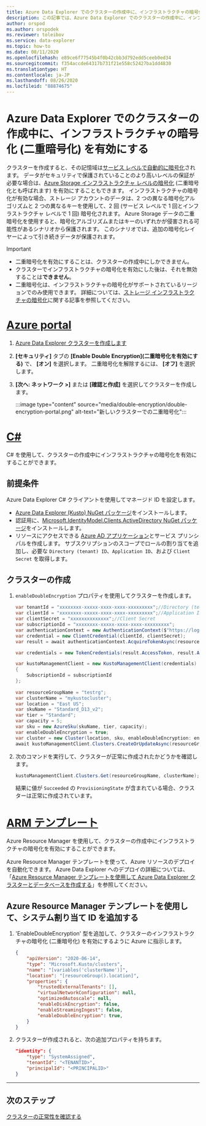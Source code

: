 ```yaml
---
title: Azure Data Explorer でのクラスターの作成中に、インフラストラクチャの暗号化 (二重暗号化) を有効にする
description: この記事では、Azure Data Explorer でのクラスターの作成中に、インフラストラクチャの暗号化 (二重暗号化) を有効にする方法について説明します。
author: orspod
ms.author: orspodek
ms.reviewer: toleibov
ms.service: data-explorer
ms.topic: how-to
ms.date: 08/11/2020
ms.openlocfilehash: e89ce6f77545b4f0b42cbb3d792edd5ceeb0ed34
ms.sourcegitcommit: f354accde64317b731f21e558c52427ba1dd4830
ms.translationtype: HT
ms.contentlocale: ja-JP
ms.lasthandoff: 08/26/2020
ms.locfileid: "88874675"
---
```

# <a name="enable-infrastructure-encryption-double-encryption-during-cluster-creation-in-azure-data-explorer"></a>Azure Data Explorer でのクラスターの作成中に、インフラストラクチャの暗号化 (二重暗号化) を有効にする
  
クラスターを作成すると、その記憶域は[サービス レベルで自動的に暗号化](/azure/storage/common/storage-service-encryption)されます。 データがセキュリティで保護されていることのより高いレベルの保証が必要な場合は、[Azure Storage インフラストラクチャ レベルの暗号化](/azure/storage/common/infrastructure-encryption-enable) (二重暗号化とも呼ばれます) を有効にすることもできます。 インフラストラクチャの暗号化が有効な場合、ストレージ アカウントのデータは、2 つの異なる暗号化アルゴリズムと 2 つの異なるキーを使用して、2 回 (サービス レベルで 1 回とインフラストラクチャ レベルで 1 回) 暗号化されます。 Azure Storage データの二重暗号化を使用すると、暗号化アルゴリズムまたはキーのいずれかが侵害される可能性があるシナリオから保護されます。 このシナリオでは、追加の暗号化レイヤーによって引き続きデータが保護されます。

> [!IMPORTANT]
> * 二重暗号化を有効にすることは、クラスターの作成中にしかできません。
> * クラスターでインフラストラクチャの暗号化を有効にした後は、それを無効することは**できません**。
> * 二重暗号化は、インフラストラクチャの暗号化がサポートされているリージョンでのみ使用できます。 詳細については、[ストレージ インフラストラクチャの暗号化](/azure/storage/common/infrastructure-encryption-enable)に関する記事を参照してください。

# <a name="azure-portal"></a>[Azure portal](#tab/portal)

1. [Azure Data Explorer クラスターを作成します](create-cluster-database-portal.md#create-a-cluster) 
1. **[セキュリティ]** タブの **[Enable Double Encryption]\(二重暗号化を有効にする\)** で、 **[オン]** を選択します。 二重暗号化を解除するには、 **[オフ]** を選択します。
1. **[次へ: ネットワーク >]** または **[確認と作成]** を選択してクラスターを作成します。

    :::image type="content" source="media/double-encryption/double-encryption-portal.png" alt-text="新しいクラスターでの二重暗号化":::


# <a name="c"></a>[C#](#tab/c-sharp)

C# を使用して、クラスターの作成中にインフラストラクチャの暗号化を有効にすることができます。

## <a name="prerequisites"></a>前提条件

Azure Data Explorer C# クライアントを使用してマネージド ID を設定します。

* [Azure Data Explorer (Kusto) NuGet パッケージ](https://www.nuget.org/packages/Microsoft.Azure.Management.Kusto/)をインストールします。
* 認証用に、[Microsoft.IdentityModel.Clients.ActiveDirectory NuGet パッケージ](https://www.nuget.org/packages/Microsoft.IdentityModel.Clients.ActiveDirectory/)をインストールします。
* リソースにアクセスできる [Azure AD アプリケーション](/azure/active-directory/develop/howto-create-service-principal-portal)とサービス プリンシパルを作成します。 サブスクリプションのスコープでロールの割り当てを追加し、必要な `Directory (tenant) ID`、`Application ID`、および `Client Secret` を取得します。

## <a name="create-your-cluster"></a>クラスターの作成

1. `enableDoubleEncryption` プロパティを使用してクラスターを作成します。

    ```csharp
    var tenantId = "xxxxxxxx-xxxxx-xxxx-xxxx-xxxxxxxxx";//Directory (tenant) ID
    var clientId = "xxxxxxxx-xxxxx-xxxx-xxxx-xxxxxxxxx";//Application ID
    var clientSecret = "xxxxxxxxxxxxxx";//Client Secret
    var subscriptionId = "xxxxxxxx-xxxxx-xxxx-xxxx-xxxxxxxxx";
    var authenticationContext = new AuthenticationContext($"https://login.windows.net/{tenantId}");
    var credential = new ClientCredential(clientId, clientSecret);
    var result = await authenticationContext.AcquireTokenAsync(resource: "https://management.core.windows.net/", clientCredential: credential);
    
    var credentials = new TokenCredentials(result.AccessToken, result.AccessTokenType);
    
    var kustoManagementClient = new KustoManagementClient(credentials)
    {
        SubscriptionId = subscriptionId
    };
                                                                                                    
    var resourceGroupName = "testrg";
    var clusterName = "mykustocluster";
    var location = "East US";
    var skuName = "Standard_D13_v2";
    var tier = "Standard";
    var capacity = 5;
    var sku = new AzureSku(skuName, tier, capacity);
    var enableDoubleEncryption = true;
    var cluster = new Cluster(location, sku, enableDoubleEncryption: enableDoubleEncryption);
    await kustoManagementClient.Clusters.CreateOrUpdateAsync(resourceGroupName, clusterName, cluster);
    ```
    
1. 次のコマンドを実行して、クラスターが正常に作成されたかどうかを確認します。

    ```csharp
    kustoManagementClient.Clusters.Get(resourceGroupName, clusterName);
    ```

    結果に値が `Succeeded` の `ProvisioningState` が含まれている場合、クラスターは正常に作成されています。

# <a name="arm-template"></a>[ARM テンプレート](#tab/arm)

Azure Resource Manager を使用して、クラスターの作成中にインフラストラクチャの暗号化を有効にすることができます。

Azure Resource Manager テンプレートを使って、Azure リソースのデプロイを自動化できます。 Azure Data Explorer へのデプロイの詳細については、「[Azure Resource Manager テンプレートを使用して Azure Data Explorer クラスターとデータベースを作成する](create-cluster-database-resource-manager.md)」を参照してください。

## <a name="add-a-system-assigned-identity-using-an-azure-resource-manager-template"></a>Azure Resource Manager テンプレートを使用して、システム割り当て ID を追加する

1. 'EnableDoubleEncryption' 型を追加して、クラスターのインフラストラクチャの暗号化 (二重暗号化) を有効にするように Azure に指示します。
    
    ```json
    {
        "apiVersion": "2020-06-14",
        "type": "Microsoft.Kusto/clusters",
        "name": "[variables('clusterName')]",
        "location": "[resourceGroup().location]",
        "properties": {
            "trustedExternalTenants": [],
            "virtualNetworkConfiguration": null,
            "optimizedAutoscale": null,
            "enableDiskEncryption": false,
            "enableStreamingIngest": false,
            "enableDoubleEncryption": true,
        }
    }
    ```

1. クラスターが作成されると、次の追加プロパティを持ちます。

    ```json
    "identity": {
        "type": "SystemAssigned",
        "tenantId": "<TENANTID>",
        "principalId": "<PRINCIPALID>"
    }
    ```
---

## <a name="next-steps"></a>次のステップ

[クラスターの正常性を確認する](check-cluster-health.md)
